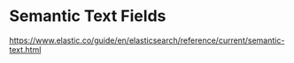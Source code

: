# Semantic Text Fields
https://www.elastic.co/guide/en/elasticsearch/reference/current/semantic-text.html